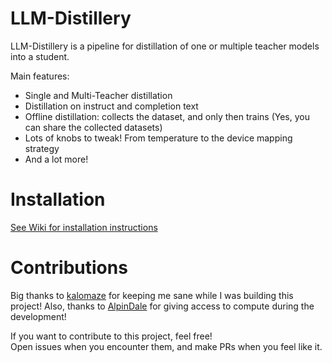 # LLM-Distillery

LLM-Distillery is a pipeline for distillation of one or multiple teacher models into a student.

Main features:
* Single and Multi-Teacher distillation
* Distillation on instruct and completion text
* Offline distillation: collects the dataset, and only then trains (Yes, you can share the collected datasets)
* Lots of knobs to tweak! From temperature to the device mapping strategy
* And a lot more!
  
# Installation
[See Wiki for installation instructions](https://github.com/golololologol/LLM-Distillery/wiki)

# Contributions
Big thanks to [kalomaze](https://github.com/kalomaze) for keeping me sane while I was building this project!
Also, thanks to [AlpinDale](https://github.com/AlpinDale) for giving access to compute during the development!
 
If you want to contribute to this project, feel free!\
Open issues when you encounter them, and make PRs when you feel like it.
